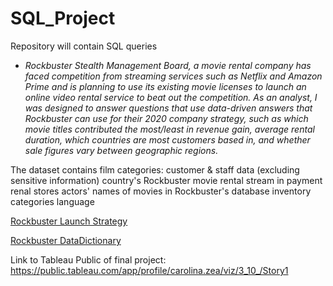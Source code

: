 # SQL_Project
Repository will contain SQL queries 
 * *Rockbuster Stealth Management Board, a movie rental company has faced competition from streaming services such as Netflix and Amazon Prime and is planning to use its existing movie licenses to launch an online video rental service to beat out the competition. As an analyst, I was designed to answer questions that use data-driven answers that Rockbuster can use for their 2020 company strategy, such as which movie titles contributed the most/least in revenue gain, average rental duration, which countries are most customers based in, and whether sale figures vary between geographic regions.*   

The dataset contains film categories:
customer & staff data (excluding sensitive information)
country's Rockbuster movie rental stream in
payment
renal stores
actors' names of movies in Rockbuster's database
inventory
categories
language

[Rockbuster Launch Strategy](https://github.com/carolinazea/Python_Project/files/6908216/3.10.Presentation.pdf)


[Rockbuster DataDictionary](https://github.com/carolinazea/Python_Project/files/6908218/DataDictionary.pdf)



Link to Tableau Public of final project: https://public.tableau.com/app/profile/carolina.zea/viz/3_10_/Story1

